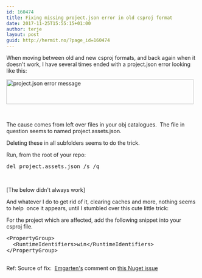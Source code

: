 ```yaml
---
id: 160474
title: Fixing missing project.json error in old csproj format
date: 2017-11-25T15:55:15+01:00
author: terje
layout: post
guid: http://hermit.no/?page_id=160474
---
```

When moving between old and new csproj formats, and back again when it doesn't work, I have several times ended with a project.json error looking like this:

<a href="http://hermit.no/wp-content/uploads/2017/11/pjson.png" target="_blank" rel="noopener"><img class="wp-image-160475 size-full" src="http://hermit.no/wp-content/uploads/2017/11/pjson.png" alt="project.json error message" width="492" height="65" /></a>

&nbsp;

The cause comes from left over files in your obj catalogues.  The file in question seems to named project.assets.json.

Deleting these in all subfolders seems to do the trick.

Run, from the root of your repo:
<pre>del project.assets.json /s /q</pre>
&nbsp;

[The below didn't always work]

And whatever I do to get rid of it, clearing caches and more, nothing seems to help  once it appears, until I stumbled over this cute little trick:

For the project which are affected, add the following snippet into your csproj file.
<pre>&lt;<span class="pl-ent">PropertyGroup</span>&gt;
  &lt;<span class="pl-ent">RuntimeIdentifiers</span>&gt;win&lt;/<span class="pl-ent">RuntimeIdentifiers</span>&gt;
&lt;/<span class="pl-ent">PropertyGroup</span>&gt;

</pre>
Ref: Source of fix:  <a href="https://github.com/emgarten" target="_blank" rel="noopener">Emgarten's</a> comment on <a href="https://github.com/NuGet/Home/issues/4163" target="_blank" rel="noopener">this Nuget issue</a>
